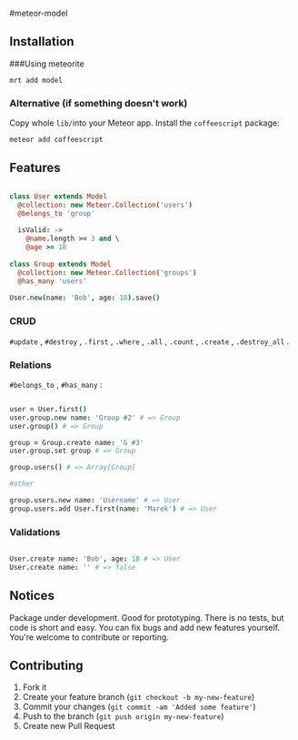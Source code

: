 #meteor-model

## Installation

###Using meteorite

```
mrt add model
```

### Alternative (if something doesn't work)

Copy whole ```lib/```into your Meteor app. 
Install the `coffeescript` package:

```
meteor add coffeescript
```

## Features

```coffeescript

class User extends Model
  @collection: new Meteor.Collection('users')
  @belongs_to 'group'
  
  isValid: ->
    @name.length >= 3 and \
    @age >= 18
    
class Group extends Model
  @collection: new Meteor.Collection('groups')
  @has_many 'users'
  
User.new(name: 'Bob', age: 18).save()

```

### CRUD

```#update``` ,
```#destroy``` ,
```.first``` ,
```.where``` ,
```.all``` ,
```.count``` ,
```.create``` ,
```.destroy_all``` .

### Relations

```#belongs_to``` ,
```#has_many``` :

```coffeescript

user = User.first()
user.group.new name: 'Group #2' # => Group
user.group() # => Group

group = Group.create name: 'G #3'
user.group.set group # => Group

group.users() # => Array[Group]

#other

group.users.new name: 'Username' # => User
group.users.add User.first(name: 'Marek') # => User

```

### Validations

```coffeescript

User.create name: 'Bob', age: 18 # => User
User.create name: '' # => false
```

## Notices

Package under development. Good for prototyping. There is no tests, but code is short and easy. You can fix bugs and add new features yourself. You're welcome to contribute or reporting.


## Contributing

1. Fork it
2. Create your feature branch (`git checkout -b my-new-feature`)
3. Commit your changes (`git commit -am 'Added some feature'`)
4. Push to the branch (`git push origin my-new-feature`)
5. Create new Pull Request
